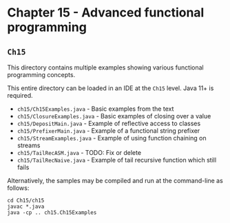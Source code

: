 # Chapter 15 - Advanced functional programming

## `Ch15`

This directory contains multiple examples showing various functional
programming concepts.

This entire directory can be loaded in an IDE at the `Ch15` level. Java 11+ is
required.

* `ch15/Ch15Examples.java` - Basic examples from the text
* `ch15/ClosureExamples.java` - Basic examples of closing over a value
* `ch15/DepositMain.java` - Example of reflective access to classes
* `ch15/PrefixerMain.java` - Example of a functional string prefixer
* `ch15/StreamExamples.java` - Example of using function chaining on streams
* `ch15/TailRecASM.java` - TODO: Fix or delete
* `ch15/TailRecNaive.java` - Example of tail recursive function which still fails

Alternatively, the samples may be compiled and run at the command-line as
follows:

```
cd Ch15/ch15
javac *.java
java -cp .. ch15.Ch15Examples
```

